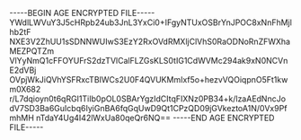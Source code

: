 -----BEGIN AGE ENCRYPTED FILE-----
YWdlLWVuY3J5cHRpb24ub3JnL3YxCi0+IFgyNTUxOSBrYnJPOC8xNnFhMjlhb2tF
NXE3V2ZhUU1sSDNNWUIwS3EzY2RxOVdRMXljClVhS0RaODNoRnZFWXhaMEZPQTZm
VlYyNmQ1cFFOYUFrS2dzTVlCalFLZGsKLS0tIG1CdWVMc294ak9xN0NCVnE2dVBj
OVpjWkJiQVhYSFRxcTBIWCs2U0F4QVUKMmIxf5o+hezvVQOiqpnO5Ft1kwm0X682
r/L7dqioyn0t6qRGI1TiIb0pOL0SBArYgzIdCItqFIXNz0PB34+k/lzaAEdNncJo
dV7SD3Ba6GuIcbq6IyiGnBA6fqGqUwD9Qt1CPzQD09jGVkeztoA1N/0Vx9PfmhMH
nTdaY4Ug4I42lWxUa80qeQr6NQ==
-----END AGE ENCRYPTED FILE-----
